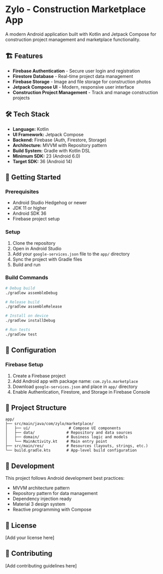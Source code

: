 # Zylo - Construction Marketplace App

A modern Android application built with Kotlin and Jetpack Compose for construction project management and marketplace functionality.

## 🏗️ Features

- **Firebase Authentication** - Secure user login and registration
- **Firestore Database** - Real-time project data management  
- **Firebase Storage** - Image and file storage for construction photos
- **Jetpack Compose UI** - Modern, responsive user interface
- **Construction Project Management** - Track and manage construction projects

## 🛠️ Tech Stack

- **Language:** Kotlin
- **UI Framework:** Jetpack Compose
- **Backend:** Firebase (Auth, Firestore, Storage)
- **Architecture:** MVVM with Repository pattern
- **Build System:** Gradle with Kotlin DSL
- **Minimum SDK:** 23 (Android 6.0)
- **Target SDK:** 36 (Android 14)

## 📱 Getting Started

### Prerequisites
- Android Studio Hedgehog or newer
- JDK 11 or higher
- Android SDK 36
- Firebase project setup

### Setup
1. Clone the repository
2. Open in Android Studio
3. Add your `google-services.json` file to the `app/` directory
4. Sync the project with Gradle files
5. Build and run

### Build Commands
```bash
# Debug build
./gradlew assembleDebug

# Release build  
./gradlew assembleRelease

# Install on device
./gradlew installDebug

# Run tests
./gradlew test
```

## 🔧 Configuration

### Firebase Setup
1. Create a Firebase project
2. Add Android app with package name: `com.zylo.marketplace`
3. Download `google-services.json` and place in `app/` directory
4. Enable Authentication, Firestore, and Storage in Firebase Console

## 📂 Project Structure

```
app/
├── src/main/java/com/zylo/marketplace/
│   ├── ui/                 # Compose UI components
│   ├── data/              # Repository and data sources
│   ├── domain/            # Business logic and models
│   └── MainActivity.kt    # Main entry point
├── src/main/res/          # Resources (layouts, strings, etc.)
└── build.gradle.kts       # App-level build configuration
```

## 🚀 Development

This project follows Android development best practices:
- MVVM architecture pattern
- Repository pattern for data management
- Dependency injection ready
- Material 3 design system
- Reactive programming with Compose

## 📄 License

[Add your license here]

## 🤝 Contributing

[Add contributing guidelines here]
